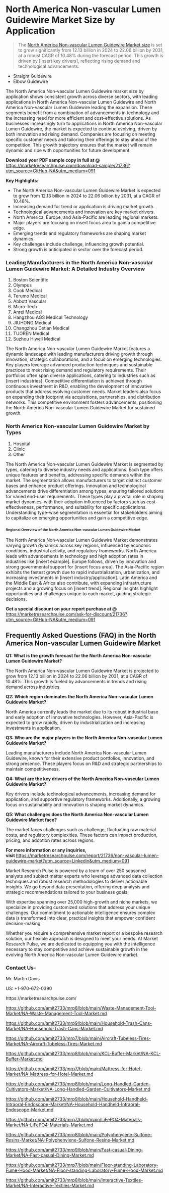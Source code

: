<h1>North America Non-vascular Lumen Guidewire Market&nbsp;Size by Application</h1><blockquote><p>The <a href="https://marketresearchpulse.com/download-sample/21736?utm_source=GitHub-NA&amp;utm_medium=091">North America Non-vascular Lumen Guidewire Market size</a> is set to grow significantly from 12.13 billion in 2024 to 22.06 billion by 2031, at a robust CAGR of 10.48% during the forecast period. This growth is driven by [insert key drivers], reflecting rising demand and technological advancements.</p></blockquote><ul><li>Straight Guidewire<li> Elbow Guidewire</li></ul><p>The North America Non-vascular Lumen Guidewire market size by application shows consistent growth across diverse sectors, with leading applications in North America Non-vascular Lumen Guidewire and North America Non-vascular Lumen Guidewire leading the expansion. These segments benefit from a combination of advancements in technology and the increasing need for more efficient and cost-effective solutions. As businesses increasingly turn to applications in North America Non-vascular Lumen Guidewire, the market is expected to continue evolving, driven by both innovation and rising demand. Companies are focusing on meeting specific customer needs and tailoring their offerings to stay ahead of the competition. This growth trajectory ensures that the market will remain dynamic and ripe with opportunities for future development.</p><p><strong>Download your PDF sample copy in full at @ </strong><a href="https://marketresearchpulse.com/download-sample/21736?utm_source=GitHub-NA&amp;utm_medium=091">https://marketresearchpulse.com/download-sample/21736?utm_source=GitHub-NA&amp;utm_medium=091</a></p><p><strong>Key Highlights: </strong></p><ul><li>The North America Non-vascular Lumen Guidewire Market is expected to grow from 12.13 billion in 2024 to 22.06 billion by 2031, at a CAGR of 10.48%.</li><li>Increasing demand for trend or application is driving market growth.</li><li>Technological advancements and innovation are key market drivers.</li><li>North America, Europe, and Asia-Pacific are leading regional markets.</li><li>Major players are focusing on insert focus area to gain a competitive edge.</li><li>Emerging trends and regulatory frameworks are shaping market dynamics.</li><li>Key challenges include challenge, influencing growth potential.</li><li>Strong growth is anticipated in sector over the forecast period.</li></ul><h3>Leading Manufacturers in the North America Non-vascular Lumen Guidewire Market: A Detailed Industry Overview</h3><ol><li>Boston Scientific</li><li>Olympus</li><li>Cook Medical</li><li>Terumo Medical</li><li>Abbott Vascular</li><li>Micro-Tech</li><li>Anrei Medical</li><li>Hangzhou AGS Medical Technology</li><li>JIUHONG Medical</li><li>Changzhou Detian Medical</li><li>TUOREN Medical</li><li>Suzhou Hiwell Medical</li></ol><div class="flex max-w-full flex-col flex-grow"><div class="min-h-8 text-message flex w-full flex-col items-end gap-2 whitespace-normal break-words [.text-message+&amp;]:mt-5" dir="auto" data-message-author-role="assistant" data-message-id="fd8432e4-4910-450d-b182-61b7bfb0a01f" data-message-model-slug="gpt-4o"><div class="flex w-full flex-col gap-1 empty:hidden first:pt-[3px]"><div class="markdown prose w-full break-words dark:prose-invert light"><p>The North America Non-vascular Lumen Guidewire Market features a dynamic landscape with leading manufacturers driving growth through innovation, strategic collaborations, and a focus on emerging technologies. Key players leverage advanced production techniques and sustainable practices to meet rising demand and regulatory requirements. Their portfolios often span diverse applications, catering to industries such as [insert industries]. Competitive differentiation is achieved through continuous investment in R&amp;D, enabling the development of innovative products that address evolving customer needs. Market leaders also focus on expanding their footprint via acquisitions, partnerships, and distribution networks. This competitive environment fosters advancements, positioning the North America Non-vascular Lumen Guidewire Market for sustained growth.</p></div></div></div></div><h3>North America Non-vascular Lumen Guidewire Market by Types</h3><ol><li>Hospital<li> Clinic<li> Other</li></ol><div class="flex max-w-full flex-col flex-grow"><div class="min-h-8 text-message flex w-full flex-col items-end gap-2 whitespace-normal break-words [.text-message+&amp;]:mt-5" dir="auto" data-message-author-role="assistant" data-message-id="084470be-0bb7-4664-bddf-5156b4f41249" data-message-model-slug="gpt-4o-mini"><div class="flex w-full flex-col gap-1 empty:hidden first:pt-[3px]"><div class="markdown prose w-full break-words dark:prose-invert light"><p>The North America Non-vascular Lumen Guidewire Market is segmented by types, catering to diverse industry needs and applications. Each type offers unique features and benefits, addressing specific demands within the market. The segmentation allows manufacturers to target distinct customer bases and enhance product offerings. Innovation and technological advancements drive differentiation among types, ensuring tailored solutions for varied end-user requirements. These types play a pivotal role in shaping market dynamics, with their adoption influenced by factors such as cost-effectiveness, performance, and suitability for specific applications. Understanding type-wise segmentation is essential for stakeholders aiming to capitalize on emerging opportunities and gain a competitive edge.</p></div></div></div></div><h3><span style="font-size: 11px;">Regional Overview of the North America Non-vascular Lumen Guidewire Market</span></h3><div class="flex max-w-full flex-col flex-grow"><div class="min-h-8 text-message flex w-full flex-col items-end gap-2 whitespace-normal break-words [.text-message+&amp;]:mt-5" dir="auto" data-message-author-role="assistant" data-message-id="e9038762-ce64-4e30-91c9-9bd413514231" data-message-model-slug="gpt-4o-mini"><div class="flex w-full flex-col gap-1 empty:hidden first:pt-[3px]"><div class="markdown prose w-full break-words dark:prose-invert light"><p>The North America Non-vascular Lumen Guidewire Market demonstrates varying growth dynamics across key regions, influenced by economic conditions, industrial activity, and regulatory frameworks. North America leads with advancements in technology and high adoption rates in industries like [insert example]. Europe follows, driven by innovation and strong governmental support for [insert focus area]. The Asia-Pacific region exhibits the fastest growth due to rapid industrialization, urbanization, and increasing investments in [insert industry/application]. Latin America and the Middle East &amp; Africa also contribute, with expanding infrastructure projects and a growing focus on [insert trend]. Regional insights highlight opportunities and challenges unique to each market, guiding strategic decisions.</p></div></div></div></div><p><strong>Get a special discount on your report purchase at @ </strong><a href="https://marketresearchpulse.com/ask-for-discount/21736?utm_source=GitHub-NA&amp;utm_medium=091">https://marketresearchpulse.com/ask-for-discount/21736?utm_source=GitHub-NA&amp;utm_medium=091</a></p><h2>Frequently Asked Questions (FAQ) in the North America Non-vascular Lumen Guidewire Market</h2><p><strong>Q1: What is the growth forecast for the North America Non-vascular Lumen Guidewire Market?</strong></p><p>The North America Non-vascular Lumen Guidewire Market is projected to grow from 12.13 billion in 2024 to 22.06 billion by 2031, at a CAGR of 10.48%. This growth is fueled by advancements in trends and rising demand across industries.</p><p><strong>Q2: Which region dominates the North America Non-vascular Lumen Guidewire Market?</strong></p><p>North America currently leads the market due to its robust industrial base and early adoption of innovative technologies. However, Asia-Pacific is expected to grow rapidly, driven by industrialization and increasing investments in application.</p><p><strong>Q3: Who are the major players in the North America Non-vascular Lumen Guidewire Market?</strong></p><p>Leading manufacturers include North America Non-vascular Lumen Guidewire, known for their extensive product portfolios, innovation, and strong presence. These players focus on R&amp;D and strategic partnerships to maintain competitiveness.</p><p><strong>Q4: What are the key drivers of the North America Non-vascular Lumen Guidewire Market?</strong></p><p>Key drivers include technological advancements, increasing demand for application, and supportive regulatory frameworks. Additionally, a growing focus on sustainability and innovation is shaping market dynamics.</p><p><strong>Q5: What challenges does the North America Non-vascular Lumen Guidewire Market face?</strong></p><p>The market faces challenges such as challenge, fluctuating raw material costs, and regulatory complexities. These factors can impact production, pricing, and adoption rates across regions.</p><p><strong>For more information or any inquiries, visit&nbsp;</strong><a href="https://marketresearchpulse.com/report/21736/non-vascular-lumen-guidewire-market?utm_source=Linkedin&utm_medium=091">https://marketresearchpulse.com/report/21736/non-vascular-lumen-guidewire-market?utm_source=Linkedin&utm_medium=091</a></p><p>Market Research Pulse is powered by a team of over 250 seasoned analysts and subject matter experts who leverage advanced data collection techniques and robust research methodologies to deliver actionable insights. We go beyond data presentation, offering deep analysis and strategic recommendations tailored to your business goals.</p><p>With expertise spanning over 25,000 high-growth and niche markets, we specialize in providing customized solutions that address your unique challenges. Our commitment to actionable intelligence ensures complex data is transformed into clear, practical insights that empower confident decision-making.</p><p>Whether you require a comprehensive market report or a bespoke research solution, our flexible approach is designed to meet your needs. At Market Research Pulse, we are dedicated to equipping you with the intelligence necessary to stay competitive and achieve sustainable growth in the evolving North America Non-vascular Lumen Guidewire market.</p><h3><strong>Contact Us-</strong></h3><p>Mr. Martin Davis</p><p>US: +1-970-672-0390</p><p>https://marketresearchpulse.com/</p><p><a href="https://github.com/amit2733/mrp8/blob/main/Waste-Management-Tool-Market/NA-Waste-Management-Tool-Market.md">https://github.com/amit2733/mrp8/blob/main/Waste-Management-Tool-Market/NA-Waste-Management-Tool-Market.md</a></p><p><a href="https://github.com/amit2733/mrp9/blob/main/Household-Trash-Cans-Market/NA-Household-Trash-Cans-Market.md">https://github.com/amit2733/mrp9/blob/main/Household-Trash-Cans-Market/NA-Household-Trash-Cans-Market.md</a></p><p><a href="https://github.com/amit2733/mrp7/blob/main/Aircraft-Tubeless-Tires-Market/NA-Aircraft-Tubeless-Tires-Market.md">https://github.com/amit2733/mrp7/blob/main/Aircraft-Tubeless-Tires-Market/NA-Aircraft-Tubeless-Tires-Market.md</a></p><p><a href="https://github.com/amit2733/mrp8/blob/main/KCL-Buffer-Market/NA-KCL-Buffer-Market.md">https://github.com/amit2733/mrp8/blob/main/KCL-Buffer-Market/NA-KCL-Buffer-Market.md</a></p><p><a href="https://github.com/amit2733/mrp7/blob/main/Mattress-for-Hotel-Market/NA-Mattress-for-Hotel-Market.md">https://github.com/amit2733/mrp7/blob/main/Mattress-for-Hotel-Market/NA-Mattress-for-Hotel-Market.md</a></p><p><a href="https://github.com/amit2733/mrp8/blob/main/Long-Handled-Garden-Cultivators-Market/NA-Long-Handled-Garden-Cultivators-Market.md">https://github.com/amit2733/mrp8/blob/main/Long-Handled-Garden-Cultivators-Market/NA-Long-Handled-Garden-Cultivators-Market.md</a></p><p><a href="https://github.com/amit2733/mrp9/blob/main/Household-Handheld-Intraoral-Endoscope-Market/NA-Household-Handheld-Intraoral-Endoscope-Market.md">https://github.com/amit2733/mrp9/blob/main/Household-Handheld-Intraoral-Endoscope-Market/NA-Household-Handheld-Intraoral-Endoscope-Market.md</a></p><p><a href="https://github.com/amit2733/mrp7/blob/main/LiFePO4-Materials-Market/NA-LiFePO4-Materials-Market.md">https://github.com/amit2733/mrp7/blob/main/LiFePO4-Materials-Market/NA-LiFePO4-Materials-Market.md</a></p><p><a href="https://github.com/amit2733/mrp8/blob/main/Polyphenylene-Sulfone-Resins-Market/NA-Polyphenylene-Sulfone-Resins-Market.md">https://github.com/amit2733/mrp8/blob/main/Polyphenylene-Sulfone-Resins-Market/NA-Polyphenylene-Sulfone-Resins-Market.md</a></p><p><a href="https://github.com/amit2733/mrp9/blob/main/Fast-casual-Dining-Market/NA-Fast-casual-Dining-Market.md">https://github.com/amit2733/mrp9/blob/main/Fast-casual-Dining-Market/NA-Fast-casual-Dining-Market.md</a></p><p><a href="https://github.com/amit2733/mrp7/blob/main/Floor-standing-Laboratory-Fume-Hood-Market/NA-Floor-standing-Laboratory-Fume-Hood-Market.md">https://github.com/amit2733/mrp7/blob/main/Floor-standing-Laboratory-Fume-Hood-Market/NA-Floor-standing-Laboratory-Fume-Hood-Market.md</a></p><p><a href="https://github.com/amit2733/mrp8/blob/main/Interactive-Textiles-Market/NA-Interactive-Textiles-Market.md">https://github.com/amit2733/mrp8/blob/main/Interactive-Textiles-Market/NA-Interactive-Textiles-Market.md</a></p>
